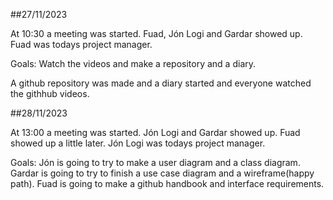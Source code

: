 ##27/11/2023

At 10:30 a meeting was started. Fuad, Jón Logi and Gardar showed up.
Fuad was todays project manager.

Goals: Watch the videos and make a repository and a diary.

A github repository was made and a diary started and everyone watched the githhub videos.

##28/11/2023

At 13:00 a meeting was started. Jón Logi and Gardar showed up. Fuad showed up a little later.
Jón Logi was todays project manager.

Goals: Jón is going to try to make a user diagram and a class diagram. Gardar is going to try to finish a use case diagram and a wireframe(happy path). Fuad is going to make a github handbook and interface requirements.
